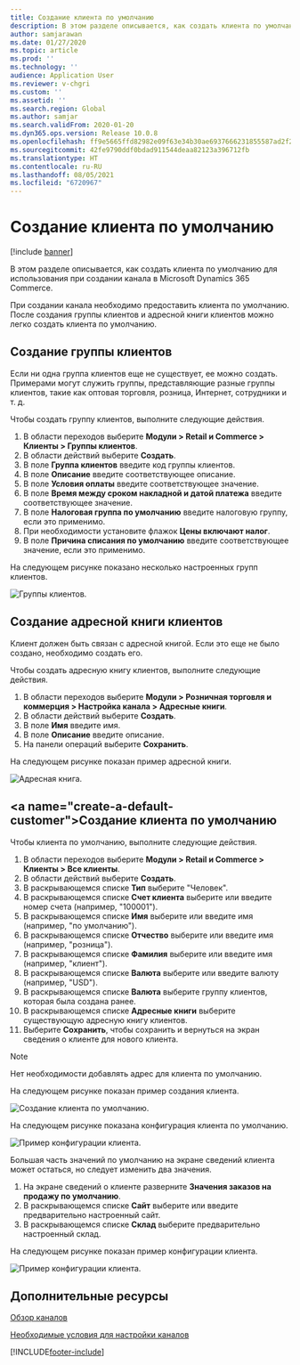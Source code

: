 ```yaml
---
title: Создание клиента по умолчанию
description: В этом разделе описывается, как создать клиента по умолчанию для использования при создании канала в Microsoft Dynamics 365 Commerce.
author: samjarawan
ms.date: 01/27/2020
ms.topic: article
ms.prod: ''
ms.technology: ''
audience: Application User
ms.reviewer: v-chgri
ms.custom: ''
ms.assetid: ''
ms.search.region: Global
ms.author: samjar
ms.search.validFrom: 2020-01-20
ms.dyn365.ops.version: Release 10.0.8
ms.openlocfilehash: ff9e5665ffd82982e09f63e34b30ae6937666231855587ad2f27c5231ead8419
ms.sourcegitcommit: 42fe9790ddf0bdad911544deaa82123a396712fb
ms.translationtype: HT
ms.contentlocale: ru-RU
ms.lasthandoff: 08/05/2021
ms.locfileid: "6720967"
---
```

# <a name="create-a-default-customer"></a>Создание клиента по умолчанию

[!include [banner](includes/banner.md)]

В этом разделе описывается, как создать клиента по умолчанию для использования при создании канала в Microsoft Dynamics 365 Commerce.

При создании канала необходимо предоставить клиента по умолчанию. После создания группы клиентов и адресной книги клиентов можно легко создать клиента по умолчанию.

## <a name="create-a-customer-group"></a>Создание группы клиентов

Если ни одна группа клиентов еще не существует, ее можно создать. Примерами могут служить группы, представляющие разные группы клиентов, такие как оптовая торговля, розница, Интернет, сотрудники и т. д.

Чтобы создать группу клиентов, выполните следующие действия.

1. В области переходов выберите **Модули \> Retail и Commerce \> Клиенты \> Группы клиентов**.
1. В области действий выберите **Создать**.
1. В поле **Группа клиентов** введите код группы клиентов.
1. В поле **Описание** введите соответствующее описание.
1. В поле **Условия оплаты** введите соответствующее значение.
1. В поле **Время между сроком накладной и датой платежа** введите соответствующее значение.
1. В поле **Налоговая группа по умолчанию** введите налоговую группу, если это применимо.
1. При необходимости установите флажок **Цены включают налог**.
1. В поле **Причина списания по умолчанию** введите соответствующее значение, если это применимо.

На следующем рисунке показано несколько настроенных групп клиентов.

![Группы клиентов.](media/customer-groups.png)

## <a name="create-a-customer-address-book"></a>Создание адресной книги клиентов

Клиент должен быть связан с адресной книгой. Если это еще не было создано, необходимо создать его.

Чтобы создать адресную книгу клиентов, выполните следующие действия.

1. В области переходов выберите **Модули \> Розничная торговля и коммерция \> Настройка канала \> Адресные книги**.
1. В области действий выберите **Создать**.
1. В поле **Имя** введите имя.
1. В поле **Описание** введите описание.
1. На панели операций выберите **Сохранить**.

На следующем рисунке показан пример адресной книги.

![Адресная книга.](media/address-book.png)

## <a name="create-a-default-customer&quot;></a>Создание клиента по умолчанию

Чтобы клиента по умолчанию, выполните следующие действия.

1. В области переходов выберите **Модули \> Retail и Commerce \> Клиенты \> Все клиенты**.
1. В области действий выберите **Создать**.
1. В раскрывающемся списке **Тип** выберите &quot;Человек&quot;.
1. В раскрывающемся списке **Счет клиента** выберите или введите номер счета (например, &quot;100001").
1. В раскрывающемся списке **Имя** выберите или введите имя (например, "по умолчанию").
1. В раскрывающемся списке **Отчество** выберите или введите имя (например, "розница").
1. В раскрывающемся списке **Фамилия** выберите или введите имя (например, "клиент").
1. В раскрывающемся списке **Валюта** выберите или введите валюту (например, "USD").
1. В раскрывающемся списке **Валюта** выберите группу клиентов, которая была создана ранее.
1. В раскрывающемся списке **Адресные книги** выберите существующую адресную книгу клиентов.
1. Выберите **Сохранить**, чтобы сохранить и вернуться на экран сведения о клиенте для нового клиента.

> [!NOTE]
> Нет необходимости добавлять адрес для клиента по умолчанию.

На следующем рисунке показан пример создания клиента.

![Создание клиента по умолчанию.](media/default-customer-creation.png)

На следующем рисунке показана конфигурация клиента по умолчанию.

![Пример конфигурации клиента.](media/default-customer-configuration1.png)

Большая часть значений по умолчанию на экране сведений клиента может остаться, но следует изменить два значения.

1. На экране сведений о клиенте разверните **Значения заказов на продажу по умолчанию**.
1. В раскрывающемся списке **Сайт** выберите или введите предварительно настроенный сайт.
1. В раскрывающемся списке **Склад** выберите предварительно настроенный склад.

На следующем рисунке показан пример конфигурации клиента.

![Пример конфигурации клиента.](media/default-customer-configuration2.png)

## <a name="additional-resources"></a>Дополнительные ресурсы

[Обзор каналов](channels-overview.md)

[Необходимые условия для настройки каналов](channels-prerequisites.md)


[!INCLUDE[footer-include](../includes/footer-banner.md)]

